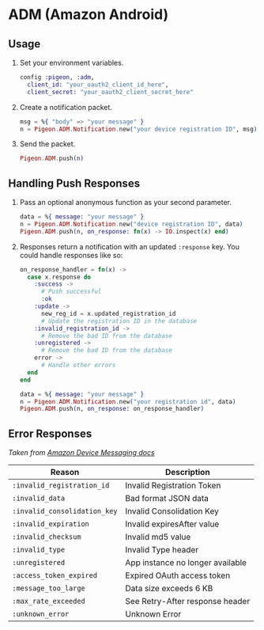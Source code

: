 # ADM (Amazon Android)

## Usage

1. Set your environment variables.

    ```elixir
    config :pigeon, :adm,
      client_id: "your_oauth2_client_id_here",
      client_secret: "your_oauth2_client_secret_here"
    ```

2. Create a notification packet.

    ```elixir
    msg = %{ "body" => "your message" }
    n = Pigeon.ADM.Notification.new("your device registration ID", msg)
    ```

3. Send the packet.

    ```elixir
    Pigeon.ADM.push(n)
    ```

## Handling Push Responses

1. Pass an optional anonymous function as your second parameter.

    ```elixir
    data = %{ message: "your message" }
    n = Pigeon.ADM.Notification.new("device registration ID", data)
    Pigeon.ADM.push(n, on_response: fn(x) -> IO.inspect(x) end)
    ```

2. Responses return a notification with an updated `:response` key.
   You could handle responses like so:

    ```elixir
    on_response_handler = fn(x) ->
      case x.response do
        :success ->
          # Push successful
          :ok
        :update ->
          new_reg_id = x.updated_registration_id
          # Update the registration ID in the database
        :invalid_registration_id ->
          # Remove the bad ID from the database
        :unregistered ->
          # Remove the bad ID from the database
        error ->
          # Handle other errors
      end
    end

    data = %{ message: "your message" }
    n = Pigeon.ADM.Notification.new("your registration id", data)
    Pigeon.ADM.push(n, on_response: on_response_handler)
    ```

## Error Responses

*Taken from [Amazon Device Messaging docs](https://developer.amazon.com/public/apis/engage/device-messaging/tech-docs/06-sending-a-message)*

|Reason                           |Description                      |
|---------------------------------|---------------------------------|
|`:invalid_registration_id`       |Invalid Registration Token       |
|`:invalid_data`                  |Bad format JSON data             |
|`:invalid_consolidation_key`     |Invalid Consolidation Key        |
|`:invalid_expiration`            |Invalid expiresAfter value       |
|`:invalid_checksum`              |Invalid md5 value                |
|`:invalid_type`                  |Invalid Type header              |
|`:unregistered`                  |App instance no longer available |
|`:access_token_expired`          |Expired OAuth access token       |
|`:message_too_large`             |Data size exceeds 6 KB           |
|`:max_rate_exceeded`             |See Retry-After response header  |
|`:unknown_error`                 |Unknown Error                    |
